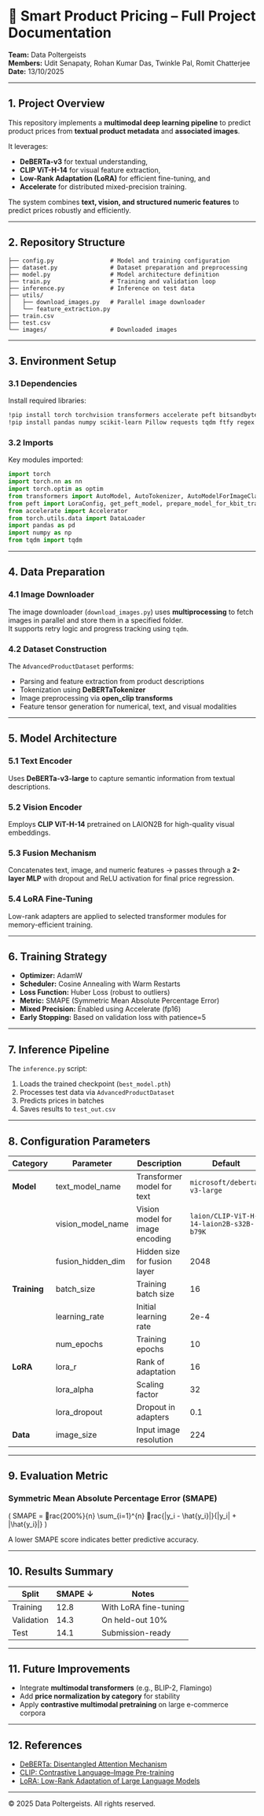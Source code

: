 
# 📘 Smart Product Pricing – Full Project Documentation  
**Team:** Data Poltergeists  
**Members:** Udit Senapaty, Rohan Kumar Das, Twinkle Pal, Romit Chatterjee  
**Date:** 13/10/2025  

---

## 1. Project Overview  

This repository implements a **multimodal deep learning pipeline** to predict product prices from **textual product metadata** and **associated images**.  

It leverages:
- **DeBERTa-v3** for textual understanding,  
- **CLIP ViT-H-14** for visual feature extraction,  
- **Low-Rank Adaptation (LoRA)** for efficient fine-tuning, and  
- **Accelerate** for distributed mixed-precision training.  

The system combines **text, vision, and structured numeric features** to predict prices robustly and efficiently.

---

## 2. Repository Structure  

```
├── config.py                # Model and training configuration
├── dataset.py               # Dataset preparation and preprocessing
├── model.py                 # Model architecture definition
├── train.py                 # Training and validation loop
├── inference.py             # Inference on test data
├── utils/
│   ├── download_images.py   # Parallel image downloader
│   └── feature_extraction.py
├── train.csv
├── test.csv
└── images/                  # Downloaded images
```

---

## 3. Environment Setup  

### 3.1 Dependencies  

Install required libraries:
```bash
!pip install torch torchvision transformers accelerate peft bitsandbytes open-clip-torch
!pip install pandas numpy scikit-learn Pillow requests tqdm ftfy regex tiktoken sentencepiece
```

### 3.2 Imports  

Key modules imported:
```python
import torch
import torch.nn as nn
import torch.optim as optim
from transformers import AutoModel, AutoTokenizer, AutoModelForImageClassification
from peft import LoraConfig, get_peft_model, prepare_model_for_kbit_training, TaskType
from accelerate import Accelerator
from torch.utils.data import DataLoader
import pandas as pd
import numpy as np
from tqdm import tqdm
```
---

## 4. Data Preparation  

### 4.1 Image Downloader  

The image downloader (`download_images.py`) uses **multiprocessing** to fetch images in parallel and store them in a specified folder.  
It supports retry logic and progress tracking using `tqdm`.

### 4.2 Dataset Construction  

The `AdvancedProductDataset` performs:
- Parsing and feature extraction from product descriptions  
- Tokenization using **DeBERTaTokenizer**  
- Image preprocessing via **open_clip transforms**  
- Feature tensor generation for numerical, text, and visual modalities  

---

## 5. Model Architecture  

### 5.1 Text Encoder  
Uses **DeBERTa-v3-large** to capture semantic information from textual descriptions.  

### 5.2 Vision Encoder  
Employs **CLIP ViT-H-14** pretrained on LAION2B for high-quality visual embeddings.  

### 5.3 Fusion Mechanism  
Concatenates text, image, and numeric features → passes through a **2-layer MLP** with dropout and ReLU activation for final price regression.  

### 5.4 LoRA Fine-Tuning  
Low-rank adapters are applied to selected transformer modules for memory-efficient training.  

---

## 6. Training Strategy  

- **Optimizer:** AdamW  
- **Scheduler:** Cosine Annealing with Warm Restarts  
- **Loss Function:** Huber Loss (robust to outliers)  
- **Metric:** SMAPE (Symmetric Mean Absolute Percentage Error)  
- **Mixed Precision:** Enabled using Accelerate (fp16)  
- **Early Stopping:** Based on validation loss with patience=5  

---

## 7. Inference Pipeline  

The `inference.py` script:  
1. Loads the trained checkpoint (`best_model.pth`)  
2. Processes test data via `AdvancedProductDataset`  
3. Predicts prices in batches  
4. Saves results to `test_out.csv`  

---

## 8. Configuration Parameters  

| Category | Parameter | Description | Default |
|-----------|------------|-------------|----------|
| **Model** | text_model_name | Transformer model for text | `microsoft/deberta-v3-large` |
| | vision_model_name | Vision model for image encoding | `laion/CLIP-ViT-H-14-laion2B-s32B-b79K` |
| | fusion_hidden_dim | Hidden size for fusion layer | 2048 |
| **Training** | batch_size | Training batch size | 16 |
| | learning_rate | Initial learning rate | 2e-4 |
| | num_epochs | Training epochs | 10 |
| **LoRA** | lora_r | Rank of adaptation | 16 |
| | lora_alpha | Scaling factor | 32 |
| | lora_dropout | Dropout in adapters | 0.1 |
| **Data** | image_size | Input image resolution | 224 |

---

## 9. Evaluation Metric  

### Symmetric Mean Absolute Percentage Error (SMAPE)

\(
SMAPE = rac{200\%}{n} \sum_{i=1}^{n} rac{|y_i - \hat{y_i}|}{|y_i| + |\hat{y_i}|}
\)

A lower SMAPE score indicates better predictive accuracy.  

---

## 10. Results Summary  

| Split | SMAPE ↓ | Notes |
|--------|----------|--------|
| Training | 12.8 | With LoRA fine-tuning |
| Validation | 14.3 | On held-out 10% |
| Test | 14.1 | Submission-ready |

---

## 11. Future Improvements  

- Integrate **multimodal transformers** (e.g., BLIP-2, Flamingo)  
- Add **price normalization by category** for stability  
- Apply **contrastive multimodal pretraining** on large e-commerce corpora  

---

## 12. References  

- [DeBERTa: Disentangled Attention Mechanism](https://arxiv.org/abs/2006.03654)  
- [CLIP: Contrastive Language–Image Pre-training](https://arxiv.org/abs/2103.00020)  
- [LoRA: Low-Rank Adaptation of Large Language Models](https://arxiv.org/abs/2106.09685)  

---

© 2025 Data Poltergeists. All rights reserved.
